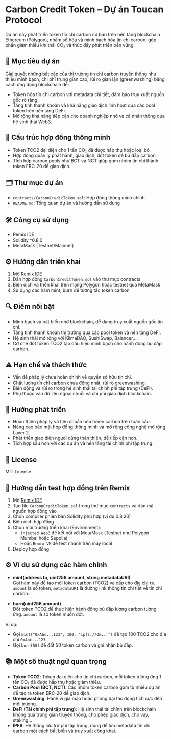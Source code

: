 # Carbon Credit Token – Dự án Toucan Protocol

Dự án này phát triển token tín chỉ carbon cơ bản trên nền tảng blockchain Ethereum (Polygon), nhằm số hóa và minh bạch hóa tín chỉ carbon, góp phần giảm thiểu khí thải CO₂ và thúc đẩy phát triển bền vững.

## 🎯 Mục tiêu dự án

Giải quyết những bất cập của thị trường tín chỉ carbon truyền thống như thiếu minh bạch, chi phí trung gian cao, rủi ro gian lận (greenwashing) bằng cách ứng dụng blockchain để:

- Token hóa tín chỉ carbon với metadata chi tiết, đảm bảo truy xuất nguồn gốc rõ ràng.
- Tăng tính thanh khoản và khả năng giao dịch linh hoạt qua các pool token trên nền tảng DeFi.
- Mở rộng khả năng tiếp cận cho doanh nghiệp nhỏ và cá nhân thông qua hệ sinh thái Web3.

## 🔗 Cấu trúc hợp đồng thông minh

- Token TCO2 đại diện cho 1 tấn CO₂ đã được hấp thụ hoặc loại bỏ.
- Hợp đồng quản lý phát hành, giao dịch, đốt token để bù đắp carbon.
- Tích hợp carbon pools như BCT và NCT giúp gom nhóm tín chỉ thành token ERC-20 dễ giao dịch.

## 🗂 Thư mục dự án

- `contracts/CarbonCreditToken.sol`: Hợp đồng thông minh chính  
- `README.md`: Tổng quan dự án và hướng dẫn sử dụng  

## 🛠 Công cụ sử dụng

- Remix IDE  
- Solidity ^0.8.0  
- MetaMask (Testnet/Mainnet)  

## ⚙️ Hướng dẫn triển khai

1. Mở [Remix IDE](https://remix.ethereum.org)  
2. Dán hợp đồng `CarbonCreditToken.sol` vào thư mục contracts  
3. Biên dịch và triển khai trên mạng Polygon hoặc testnet qua MetaMask  
4. Sử dụng các hàm mint, burn để tương tác token carbon  

## 🔍 Điểm nổi bật

- Minh bạch và bất biến nhờ blockchain, dễ dàng truy xuất nguồn gốc tín chỉ.  
- Tăng tính thanh khoản thị trường qua các pool token và nền tảng DeFi.  
- Hệ sinh thái mở rộng với KlimaDAO, SushiSwap, Balancer,...  
- Cơ chế đốt token TCO2 tạo dấu hiệu minh bạch cho hành động bù đắp carbon.  

## ⚠️ Hạn chế và thách thức

- Vấn đề pháp lý chưa hoàn chỉnh về quyền sở hữu tín chỉ.  
- Chất lượng tín chỉ carbon chưa đồng nhất, rủi ro greenwashing.  
- Biến động và rủi ro trong hệ sinh thái tài chính phi tập trung (DeFi).  
- Phụ thuộc vào dữ liệu ngoài chuỗi và chi phí giao dịch blockchain.  

## 🚀 Hướng phát triển

- Hoàn thiện pháp lý và tiêu chuẩn hóa token carbon trên toàn cầu.  
- Nâng cao bảo mật hợp đồng thông minh và mở rộng công nghệ mở rộng Layer 2.  
- Phát triển giao diện người dùng thân thiện, dễ tiếp cận hơn.  
- Tích hợp sâu hơn với các dự án và nền tảng tài chính phi tập trung.  

## 📄 License

MIT License

## 🧪 Hướng dẫn test hợp đồng trên Remix

1. Mở [Remix IDE](https://remix.ethereum.org)
2. Tạo file `CarbonCreditToken.sol` trong thư mục `contracts` và dán mã nguồn hợp đồng vào
3. Chọn compiler phiên bản Solidity phù hợp (ví dụ 0.8.20)
4. Biên dịch hợp đồng
5. Chọn môi trường triển khai (Environment):
   - `Injected Web3` để kết nối với MetaMask (Testnet như Polygon Mumbai hoặc Sepolia)
   - Hoặc `Remix VM` để test nhanh trên máy local
6. Deploy hợp đồng

## ⚙️ Ví dụ sử dụng các hàm chính

- **mint(address to, uint256 amount, string metadataURI)**  
  Gọi hàm này để tạo mới token carbon (TCO2) và cấp cho địa chỉ `to`. `amount` là số token, `metadataURI` là đường link thông tin chi tiết về tín chỉ carbon.

- **burn(uint256 amount)**  
  Đốt token TCO2 để thực hiện hành động bù đắp lượng carbon tương ứng. `amount` là số token muốn đốt.

Ví dụ:  
- Gọi `mint("0xAbc...123", 100, "ipfs://Qm...")` để tạo 100 TCO2 cho địa chỉ `0xAbc...123`.  
- Gọi `burn(50)` để đốt 50 token carbon và ghi nhận bù đắp.

## 📚 Một số thuật ngữ quan trọng

- **Token TCO2**: Token đại diện cho tín chỉ carbon, mỗi token tương ứng 1 tấn CO₂ đã được hấp thụ hoặc giảm thiểu.  
- **Carbon Pool (BCT, NCT)**: Các nhóm token carbon gom từ nhiều dự án để tạo ra token ERC-20 dễ giao dịch.  
- **Greenwashing**: Hành vi giả mạo hoặc phóng đại tác động tích cực đến môi trường.  
- **DeFi (Tài chính phi tập trung)**: Hệ sinh thái tài chính trên blockchain không qua trung gian truyền thống, cho phép giao dịch, cho vay, staking...  
- **IPFS**: Hệ thống lưu trữ phi tập trung, dùng để lưu metadata tín chỉ carbon một cách bất biến và truy xuất công khai.  


